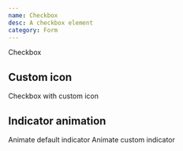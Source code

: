 ```yaml
---
name: Checkbox
desc: A checkbox element
category: Form
---
```


<base-knobs src="./components.json" name="base-checkbox">
  <base-checkbox>Checkbox</base-checkbox>
</base-knobs>

## Custom icon

<base-knobs hideTabs src="./components.json" name="base-checkbox">
  <base-checkbox>
    <i slot="indicator" class="gg-close"></i>
    Checkbox with custom icon
  </base-checkbox>
</base-knobs>

## Indicator animation

<base-knobs hideTabs src="./components.json" name="base-checkbox">
  <style>
    .check-animation::part(indicator) {
      opacity: 0;
      transition: all 0.5s ease;
      transform: rotate(-90deg);
    }
    .check-animation[checked] [slot="indicator"] {
      opacity: 1;
      transform: rotate(0deg);
    }
  </style>
  <base-checkbox class="check-animation">
    Animate default indicator
  </base-checkbox>
  <base-checkbox class="check-animation">
    <i slot="indicator" class="gg-close"></i>
    Animate custom indicator
  </base-checkbox>
</base-knobs>
